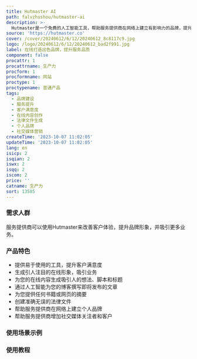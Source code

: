 ```yaml
---
title: Hutmaster AI
path: falvzhushou/hutmaster-ai
description: >-
  Hutmaster是一个免费的人工智能工具，帮助服务提供商在网络上建立有影响力的品牌，提升服务质量。它提供客户导向的服务提供构建器和法律文件生成器，旨在帮助您从众多竞争对手中脱颖而出。
source: 'https://hutmaster.co'
cover: /cover/20240612/6/12/20240612_8c8117c9.jpg
logo: /logo/20240612/6/12/20240612_bad2f991.jpg
label: 在线打造出色品牌，提升服务品质
component: false
procattr: 1
procattrname: 生产力
procform: 1
procformname: 网站
proctype: 1
proctypename: 普通产品
tags:
  - 品牌建设
  - 服务提升
  - 客户满意度
  - 在线内容创作
  - 法律文件生成
  - 个人品牌
  - 社交媒体营销
createTime: '2023-10-07 11:02:05'
updateTime: '2023-10-07 11:02:05'
lang: en
isicp: 2
isqian: 2
iswx: 2
isqq: 2
iscom: 2
price: ''
catname: 生产力
sort: 13585
---
```




### 需求人群
服务提供商可以使用Hutmaster来改善客户体验，提升品牌形象，并吸引更多业务。

### 产品特色
- 提供易于使用的工具，提升客户满意度
- 生成引人注目的在线形象，吸引业务
- 为您的在线内容生成吸引人的想法、脚本和标题
- 通过人工智能为您的博客撰写即将发布的文章
- 为您提供任何书籍或网页的摘要
- 创建准确无误的法律文件
- 帮助服务提供商在网络上建立个人品牌
- 帮助服务提供商增加社交媒体关注者和客户

### 使用场景示例


### 使用教程


  
